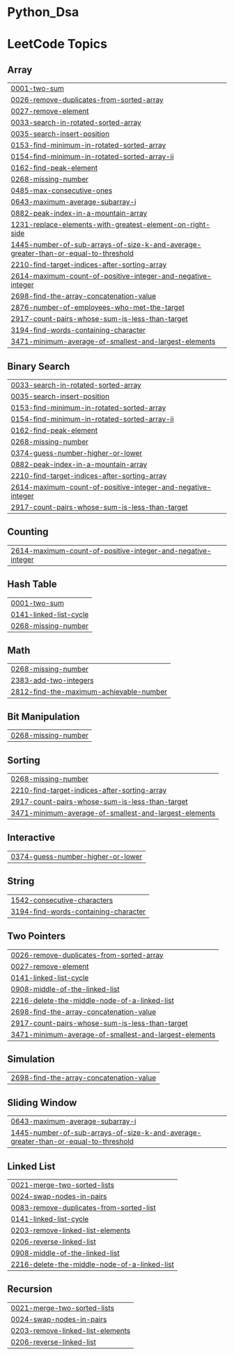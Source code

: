 # Python_Dsa

<!---LeetCode Topics Start-->
# LeetCode Topics
## Array
|  |
| ------- |
| [0001-two-sum](https://github.com/Gaganjeet15/Python_Dsa/tree/master/0001-two-sum) |
| [0026-remove-duplicates-from-sorted-array](https://github.com/Gaganjeet15/Python_Dsa/tree/master/0026-remove-duplicates-from-sorted-array) |
| [0027-remove-element](https://github.com/Gaganjeet15/Python_Dsa/tree/master/0027-remove-element) |
| [0033-search-in-rotated-sorted-array](https://github.com/Gaganjeet15/Python_Dsa/tree/master/0033-search-in-rotated-sorted-array) |
| [0035-search-insert-position](https://github.com/Gaganjeet15/Python_Dsa/tree/master/0035-search-insert-position) |
| [0153-find-minimum-in-rotated-sorted-array](https://github.com/Gaganjeet15/Python_Dsa/tree/master/0153-find-minimum-in-rotated-sorted-array) |
| [0154-find-minimum-in-rotated-sorted-array-ii](https://github.com/Gaganjeet15/Python_Dsa/tree/master/0154-find-minimum-in-rotated-sorted-array-ii) |
| [0162-find-peak-element](https://github.com/Gaganjeet15/Python_Dsa/tree/master/0162-find-peak-element) |
| [0268-missing-number](https://github.com/Gaganjeet15/Python_Dsa/tree/master/0268-missing-number) |
| [0485-max-consecutive-ones](https://github.com/Gaganjeet15/Python_Dsa/tree/master/0485-max-consecutive-ones) |
| [0643-maximum-average-subarray-i](https://github.com/Gaganjeet15/Python_Dsa/tree/master/0643-maximum-average-subarray-i) |
| [0882-peak-index-in-a-mountain-array](https://github.com/Gaganjeet15/Python_Dsa/tree/master/0882-peak-index-in-a-mountain-array) |
| [1231-replace-elements-with-greatest-element-on-right-side](https://github.com/Gaganjeet15/Python_Dsa/tree/master/1231-replace-elements-with-greatest-element-on-right-side) |
| [1445-number-of-sub-arrays-of-size-k-and-average-greater-than-or-equal-to-threshold](https://github.com/Gaganjeet15/Python_Dsa/tree/master/1445-number-of-sub-arrays-of-size-k-and-average-greater-than-or-equal-to-threshold) |
| [2210-find-target-indices-after-sorting-array](https://github.com/Gaganjeet15/Python_Dsa/tree/master/2210-find-target-indices-after-sorting-array) |
| [2614-maximum-count-of-positive-integer-and-negative-integer](https://github.com/Gaganjeet15/Python_Dsa/tree/master/2614-maximum-count-of-positive-integer-and-negative-integer) |
| [2698-find-the-array-concatenation-value](https://github.com/Gaganjeet15/Python_Dsa/tree/master/2698-find-the-array-concatenation-value) |
| [2876-number-of-employees-who-met-the-target](https://github.com/Gaganjeet15/Python_Dsa/tree/master/2876-number-of-employees-who-met-the-target) |
| [2917-count-pairs-whose-sum-is-less-than-target](https://github.com/Gaganjeet15/Python_Dsa/tree/master/2917-count-pairs-whose-sum-is-less-than-target) |
| [3194-find-words-containing-character](https://github.com/Gaganjeet15/Python_Dsa/tree/master/3194-find-words-containing-character) |
| [3471-minimum-average-of-smallest-and-largest-elements](https://github.com/Gaganjeet15/Python_Dsa/tree/master/3471-minimum-average-of-smallest-and-largest-elements) |
## Binary Search
|  |
| ------- |
| [0033-search-in-rotated-sorted-array](https://github.com/Gaganjeet15/Python_Dsa/tree/master/0033-search-in-rotated-sorted-array) |
| [0035-search-insert-position](https://github.com/Gaganjeet15/Python_Dsa/tree/master/0035-search-insert-position) |
| [0153-find-minimum-in-rotated-sorted-array](https://github.com/Gaganjeet15/Python_Dsa/tree/master/0153-find-minimum-in-rotated-sorted-array) |
| [0154-find-minimum-in-rotated-sorted-array-ii](https://github.com/Gaganjeet15/Python_Dsa/tree/master/0154-find-minimum-in-rotated-sorted-array-ii) |
| [0162-find-peak-element](https://github.com/Gaganjeet15/Python_Dsa/tree/master/0162-find-peak-element) |
| [0268-missing-number](https://github.com/Gaganjeet15/Python_Dsa/tree/master/0268-missing-number) |
| [0374-guess-number-higher-or-lower](https://github.com/Gaganjeet15/Python_Dsa/tree/master/0374-guess-number-higher-or-lower) |
| [0882-peak-index-in-a-mountain-array](https://github.com/Gaganjeet15/Python_Dsa/tree/master/0882-peak-index-in-a-mountain-array) |
| [2210-find-target-indices-after-sorting-array](https://github.com/Gaganjeet15/Python_Dsa/tree/master/2210-find-target-indices-after-sorting-array) |
| [2614-maximum-count-of-positive-integer-and-negative-integer](https://github.com/Gaganjeet15/Python_Dsa/tree/master/2614-maximum-count-of-positive-integer-and-negative-integer) |
| [2917-count-pairs-whose-sum-is-less-than-target](https://github.com/Gaganjeet15/Python_Dsa/tree/master/2917-count-pairs-whose-sum-is-less-than-target) |
## Counting
|  |
| ------- |
| [2614-maximum-count-of-positive-integer-and-negative-integer](https://github.com/Gaganjeet15/Python_Dsa/tree/master/2614-maximum-count-of-positive-integer-and-negative-integer) |
## Hash Table
|  |
| ------- |
| [0001-two-sum](https://github.com/Gaganjeet15/Python_Dsa/tree/master/0001-two-sum) |
| [0141-linked-list-cycle](https://github.com/Gaganjeet15/Python_Dsa/tree/master/0141-linked-list-cycle) |
| [0268-missing-number](https://github.com/Gaganjeet15/Python_Dsa/tree/master/0268-missing-number) |
## Math
|  |
| ------- |
| [0268-missing-number](https://github.com/Gaganjeet15/Python_Dsa/tree/master/0268-missing-number) |
| [2383-add-two-integers](https://github.com/Gaganjeet15/Python_Dsa/tree/master/2383-add-two-integers) |
| [2812-find-the-maximum-achievable-number](https://github.com/Gaganjeet15/Python_Dsa/tree/master/2812-find-the-maximum-achievable-number) |
## Bit Manipulation
|  |
| ------- |
| [0268-missing-number](https://github.com/Gaganjeet15/Python_Dsa/tree/master/0268-missing-number) |
## Sorting
|  |
| ------- |
| [0268-missing-number](https://github.com/Gaganjeet15/Python_Dsa/tree/master/0268-missing-number) |
| [2210-find-target-indices-after-sorting-array](https://github.com/Gaganjeet15/Python_Dsa/tree/master/2210-find-target-indices-after-sorting-array) |
| [2917-count-pairs-whose-sum-is-less-than-target](https://github.com/Gaganjeet15/Python_Dsa/tree/master/2917-count-pairs-whose-sum-is-less-than-target) |
| [3471-minimum-average-of-smallest-and-largest-elements](https://github.com/Gaganjeet15/Python_Dsa/tree/master/3471-minimum-average-of-smallest-and-largest-elements) |
## Interactive
|  |
| ------- |
| [0374-guess-number-higher-or-lower](https://github.com/Gaganjeet15/Python_Dsa/tree/master/0374-guess-number-higher-or-lower) |
## String
|  |
| ------- |
| [1542-consecutive-characters](https://github.com/Gaganjeet15/Python_Dsa/tree/master/1542-consecutive-characters) |
| [3194-find-words-containing-character](https://github.com/Gaganjeet15/Python_Dsa/tree/master/3194-find-words-containing-character) |
## Two Pointers
|  |
| ------- |
| [0026-remove-duplicates-from-sorted-array](https://github.com/Gaganjeet15/Python_Dsa/tree/master/0026-remove-duplicates-from-sorted-array) |
| [0027-remove-element](https://github.com/Gaganjeet15/Python_Dsa/tree/master/0027-remove-element) |
| [0141-linked-list-cycle](https://github.com/Gaganjeet15/Python_Dsa/tree/master/0141-linked-list-cycle) |
| [0908-middle-of-the-linked-list](https://github.com/Gaganjeet15/Python_Dsa/tree/master/0908-middle-of-the-linked-list) |
| [2216-delete-the-middle-node-of-a-linked-list](https://github.com/Gaganjeet15/Python_Dsa/tree/master/2216-delete-the-middle-node-of-a-linked-list) |
| [2698-find-the-array-concatenation-value](https://github.com/Gaganjeet15/Python_Dsa/tree/master/2698-find-the-array-concatenation-value) |
| [2917-count-pairs-whose-sum-is-less-than-target](https://github.com/Gaganjeet15/Python_Dsa/tree/master/2917-count-pairs-whose-sum-is-less-than-target) |
| [3471-minimum-average-of-smallest-and-largest-elements](https://github.com/Gaganjeet15/Python_Dsa/tree/master/3471-minimum-average-of-smallest-and-largest-elements) |
## Simulation
|  |
| ------- |
| [2698-find-the-array-concatenation-value](https://github.com/Gaganjeet15/Python_Dsa/tree/master/2698-find-the-array-concatenation-value) |
## Sliding Window
|  |
| ------- |
| [0643-maximum-average-subarray-i](https://github.com/Gaganjeet15/Python_Dsa/tree/master/0643-maximum-average-subarray-i) |
| [1445-number-of-sub-arrays-of-size-k-and-average-greater-than-or-equal-to-threshold](https://github.com/Gaganjeet15/Python_Dsa/tree/master/1445-number-of-sub-arrays-of-size-k-and-average-greater-than-or-equal-to-threshold) |
## Linked List
|  |
| ------- |
| [0021-merge-two-sorted-lists](https://github.com/Gaganjeet15/Python_Dsa/tree/master/0021-merge-two-sorted-lists) |
| [0024-swap-nodes-in-pairs](https://github.com/Gaganjeet15/Python_Dsa/tree/master/0024-swap-nodes-in-pairs) |
| [0083-remove-duplicates-from-sorted-list](https://github.com/Gaganjeet15/Python_Dsa/tree/master/0083-remove-duplicates-from-sorted-list) |
| [0141-linked-list-cycle](https://github.com/Gaganjeet15/Python_Dsa/tree/master/0141-linked-list-cycle) |
| [0203-remove-linked-list-elements](https://github.com/Gaganjeet15/Python_Dsa/tree/master/0203-remove-linked-list-elements) |
| [0206-reverse-linked-list](https://github.com/Gaganjeet15/Python_Dsa/tree/master/0206-reverse-linked-list) |
| [0908-middle-of-the-linked-list](https://github.com/Gaganjeet15/Python_Dsa/tree/master/0908-middle-of-the-linked-list) |
| [2216-delete-the-middle-node-of-a-linked-list](https://github.com/Gaganjeet15/Python_Dsa/tree/master/2216-delete-the-middle-node-of-a-linked-list) |
## Recursion
|  |
| ------- |
| [0021-merge-two-sorted-lists](https://github.com/Gaganjeet15/Python_Dsa/tree/master/0021-merge-two-sorted-lists) |
| [0024-swap-nodes-in-pairs](https://github.com/Gaganjeet15/Python_Dsa/tree/master/0024-swap-nodes-in-pairs) |
| [0203-remove-linked-list-elements](https://github.com/Gaganjeet15/Python_Dsa/tree/master/0203-remove-linked-list-elements) |
| [0206-reverse-linked-list](https://github.com/Gaganjeet15/Python_Dsa/tree/master/0206-reverse-linked-list) |
<!---LeetCode Topics End-->